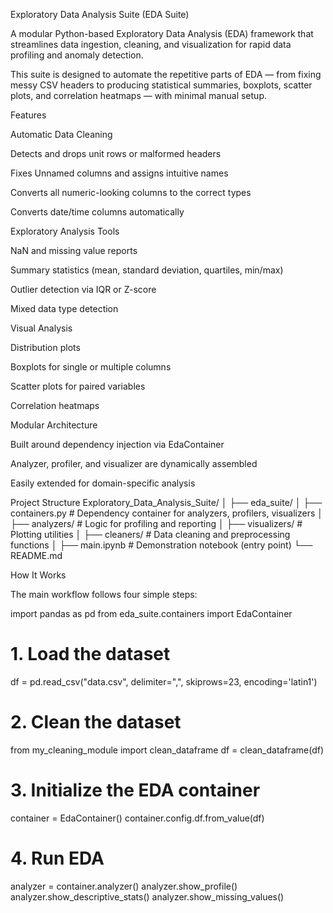 Exploratory Data Analysis Suite (EDA Suite)

A modular Python-based Exploratory Data Analysis (EDA) framework that streamlines data ingestion, cleaning, and visualization for rapid data profiling and anomaly detection.

This suite is designed to automate the repetitive parts of EDA — from fixing messy CSV headers to producing statistical summaries, boxplots, scatter plots, and correlation heatmaps — with minimal manual setup.

Features

Automatic Data Cleaning

Detects and drops unit rows or malformed headers

Fixes Unnamed columns and assigns intuitive names

Converts all numeric-looking columns to the correct types

Converts date/time columns automatically

Exploratory Analysis Tools

NaN and missing value reports

Summary statistics (mean, standard deviation, quartiles, min/max)

Outlier detection via IQR or Z-score

Mixed data type detection

Visual Analysis

Distribution plots

Boxplots for single or multiple columns

Scatter plots for paired variables

Correlation heatmaps

Modular Architecture

Built around dependency injection via EdaContainer

Analyzer, profiler, and visualizer are dynamically assembled

Easily extended for domain-specific analysis

Project Structure
Exploratory_Data_Analysis_Suite/
│
├── eda_suite/
│   ├── containers.py        # Dependency container for analyzers, profilers, visualizers
│   ├── analyzers/           # Logic for profiling and reporting
│   ├── visualizers/         # Plotting utilities
│   ├── cleaners/            # Data cleaning and preprocessing functions
│
├── main.ipynb               # Demonstration notebook (entry point)
└── README.md

How It Works

The main workflow follows four simple steps:

import pandas as pd
from eda_suite.containers import EdaContainer

# 1. Load the dataset
df = pd.read_csv("data.csv", delimiter=",", skiprows=23, encoding='latin1')

# 2. Clean the dataset
from my_cleaning_module import clean_dataframe
df = clean_dataframe(df)

# 3. Initialize the EDA container
container = EdaContainer()
container.config.df.from_value(df)

# 4. Run EDA
analyzer = container.analyzer()
analyzer.show_profile()
analyzer.show_descriptive_stats()
analyzer.show_missing_values()
